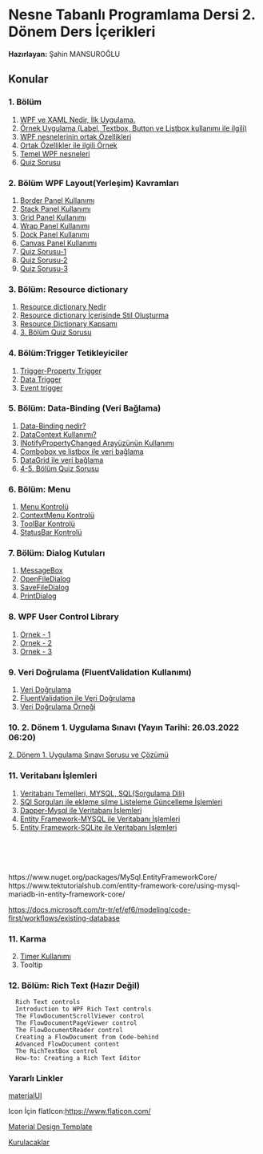 # Nesne Tabanlı Programlama Dersi 2. Dönem Ders İçerikleri
**Hazırlayan:** Şahin MANSUROĞLU
## Konular ##
### 1. Bölüm ###
1. [WPF ve XAML Nedir, İlk Uygulama.](https://github.com/sahinmansuroglu/NtpDersiDonem2/blob/main/1_Ders.md) 
2. [Örnek Uygulama (Label, Textbox, Button ve Listbox kullanımı ile ilgili)](https://github.com/sahinmansuroglu/NtpDersiDonem2/blob/main/2_Ders.md)  
3. [WPF nesnelerinin ortak Özellikleri](https://github.com/sahinmansuroglu/NtpDersiDonem2/blob/main/3_Ders.md) 
4. [Ortak Özellikler ile ilgili Örnek](https://github.com/sahinmansuroglu/NtpDersiDonem2/blob/main/4_Ders.md) 
5. [Temel WPF nesneleri](https://github.com/sahinmansuroglu/NtpDersiDonem2/blob/main/5_Ders.md) 
6. [Quiz Sorusu](https://github.com/sahinmansuroglu/NtpDersiDonem2/blob/main/1_Bolum_Quiz.md) 

### 2. Bölüm WPF Layout(Yerleşim) Kavramları ###
1. [Border Panel Kullanımı](https://github.com/sahinmansuroglu/NtpDersiDonem2/blob/main/borderKullanimi.md)
2. [Stack Panel Kullanımı](https://github.com/sahinmansuroglu/NtpDersiDonem2/blob/main/StackPanel.md)
3. [Grid Panel Kullanımı](https://github.com/sahinmansuroglu/NtpDersiDonem2/blob/main/GridPanel.md)
4. [Wrap Panel Kullanımı](https://github.com/sahinmansuroglu/NtpDersiDonem2/blob/main/WrapPanel.md)
5. [Dock Panel Kullanımı](https://github.com/sahinmansuroglu/NtpDersiDonem2/blob/main/DockPanel.md)
6. [Canvas Panel Kullanımı](https://github.com/sahinmansuroglu/NtpDersiDonem2/blob/main/CanvasPanel.md)
7. [Quiz Sorusu-1](https://github.com/sahinmansuroglu/NtpDersiDonem2/blob/main/2_Bolum_Quiz.md) 
7. [Quiz Sorusu-2](https://github.com/sahinmansuroglu/NtpDersiDonem2/blob/main/2_Bolum_Quiz_2.md) 
8. [Quiz Sorusu-3](https://github.com/sahinmansuroglu/NtpDersiDonem2/blob/main/2_Bolum_Quiz_3.md) 

### 3. Bölüm: Resource dictionary ###
1. [Resource dictionary Nedir](https://github.com/sahinmansuroglu/NtpDersiDonem2/blob/main/Resourcedictionary1.md) 
2. [Resource dictionary İçerisinde Stil Oluşturma](https://github.com/sahinmansuroglu/NtpDersiDonem2/blob/main/resourceStyle.md)  
3. [Resource Dictionary Kapsamı](https://github.com/sahinmansuroglu/NtpDersiDonem2/blob/main/uygulamaResource.md) 
4. [3. Bölüm Quiz Sorusu](https://github.com/sahinmansuroglu/NtpDersiDonem2/blob/main/3_Bolum_Quiz.md) 


### 4. Bölüm:Trigger Tetikleyiciler ###
1. [Trigger-Property Trigger](https://github.com/sahinmansuroglu/NtpDersiDonem2/blob/main/trigger.md) 
2. [Data Trigger](https://github.com/sahinmansuroglu/NtpDersiDonem2/blob/main/datatrigger.md) 
3. [Event trigger](https://github.com/sahinmansuroglu/NtpDersiDonem2/blob/main/eventtrigger.md)  

### 5. Bölüm:  Data-Binding (Veri Bağlama) ###
1. [Data-Binding nedir?](https://github.com/sahinmansuroglu/NtpDersiDonem2/blob/main/databinding1.md) 
2. [DataContext Kullanımı?](https://github.com/sahinmansuroglu/NtpDersiDonem2/blob/main/databinding2.md) 
3. [INotifyPropertyChanged Arayüzünün Kullanımı ](https://github.com/sahinmansuroglu/NtpDersiDonem2/blob/main/databinding3.md) 
4. [Combobox ve listbox ile veri bağlama](https://github.com/sahinmansuroglu/NtpDersiDonem2/blob/main/comboBaglama.md) 
5. [DataGrid ile veri bağlama](https://github.com/sahinmansuroglu/NtpDersiDonem2/blob/main/datagrid.md) 
6. [4-5. Bölüm Quiz Sorusu](https://github.com/sahinmansuroglu/NtpDersiDonem2/blob/main/4_5_Bolum_Quiz.md) 

### 6. Bölüm:  Menu   ###
1. [Menu Kontrolü ](https://github.com/sahinmansuroglu/NtpDersiDonem2/blob/main/menu1.md) 
1. [ContextMenu Kontrolü](https://github.com/sahinmansuroglu/NtpDersiDonem2/blob/main/menu2.md) 
1. [ToolBar Kontrolü](https://github.com/sahinmansuroglu/NtpDersiDonem2/blob/main/menu3.md) 
1. [StatusBar Kontrolü](https://github.com/sahinmansuroglu/NtpDersiDonem2/blob/main/menu4.md) 

### 7. Bölüm:  Dialog Kutuları   ###
1. [MessageBox](https://github.com/sahinmansuroglu/NtpDersiDonem2/blob/main/dialog1.md) 
2. [OpenFileDialog](https://github.com/sahinmansuroglu/NtpDersiDonem2/blob/main/dialog2.md) 
3. [SaveFileDialog](https://github.com/sahinmansuroglu/NtpDersiDonem2/blob/main/dialog3.md) 
3. [PrintDialog](https://github.com/sahinmansuroglu/NtpDersiDonem2/blob/main/dialog4.md) 


### 8.  WPF User Control Library    ###
1. [Ornek - 1 ](https://github.com/sahinmansuroglu/NtpDersiDonem2/blob/main/userControl.md) 
2. [Ornek - 2 ](https://github.com/sahinmansuroglu/NtpDersiDonem2/blob/main/userControl2.md) 
3. [Ornek - 3 ](https://github.com/sahinmansuroglu/NtpDersiDonem2/blob/main/userControl3.md) 

### 9.  Veri Doğrulama (FluentValidation Kullanımı)  ###
1. [Veri Doğrulama ](https://github.com/sahinmansuroglu/NtpDersiDonem2/blob/main/validation1.md) 
1. [FluentValidation ile Veri Doğrulama ](https://github.com/sahinmansuroglu/NtpDersiDonem2/blob/main/validation2.md) 
1. [Veri Doğrulama Örneği ](https://github.com/sahinmansuroglu/NtpDersiDonem2/blob/main/validation.md) 


### 10.  2. Dönem 1. Uygulama Sınavı  (Yayın Tarihi: 26.03.2022 06:20) ###

   [2. Dönem 1. Uygulama Sınavı Sorusu ve Çözümü ](https://github.com/sahinmansuroglu/NtpDersiDonem2/blob/main/yazili1.md) 








### 11. Veritabanı İşlemleri ###
1. [Veritabanı Temelleri, MYSQL, SQL(Sorgulama Dili) ](https://github.com/sahinmansuroglu/NtpDersiDonem2/blob/main/veritabanitemel.md) 
2. [SQl Sorguları ile ekleme silme Listeleme Güncelleme İşlemleri](https://github.com/sahinmansuroglu/NtpDersiDonem2/blob/main/SQLSorgulari.md) 
3. [Dapper-Mysql ile Veritabanı İşlemleri](https://github.com/sahinmansuroglu/NtpDersiDonem2/blob/main/dapperMysqlTemel.md) 
4. [Entity Framework-MYSQL ile Veritabanı İşlemleri](https://github.com/sahinmansuroglu/NtpDersiDonem2/blob/main/efMysqlTemel1.md) 
5. [Entity Framework-SQLite ile Veritabanı İşlemleri](https://github.com/sahinmansuroglu/NtpDersiDonem2/blob/main/efMysqlTemel.md) 



<br/>
<br/>

<br/>
<br/>
https://www.nuget.org/packages/MySql.EntityFrameworkCore/
https://www.tektutorialshub.com/entity-framework-core/using-mysql-mariadb-in-entity-framework-core/

https://docs.microsoft.com/tr-tr/ef/ef6/modeling/code-first/workflows/existing-database

### 11.  Karma ###

2. [Timer Kullanımı](https://github.com/sahinmansuroglu/NtpDersiDonem2/blob/main/timer.md) 
3. Tooltip


### 12. Bölüm:  Rich Text (Hazır Değil)  ###
      Rich Text controls
      Introduction to WPF Rich Text controls
      The FlowDocumentScrollViewer control
      The FlowDocumentPageViewer control
      The FlowDocumentReader control
      Creating a FlowDocument from Code-behind
      Advanced FlowDocument content
      The RichTextBox control
      How-to: Creating a Rich Text Editor


### Yararlı Linkler ###

[materialUI](https://www.youtube.com/watch?v=qSP8v8Gi3XU)

Icon İçin flatIcon:https://www.flaticon.com/

[Material Design Template](https://github.com/sahinmansuroglu/NtpDersiDonem2/files/8259443/WpfApp13.zip)


[Kurulacaklar](https://github.com/sahinmansuroglu/NtpDersiDonem2/blob/main/kurulacak.md)




